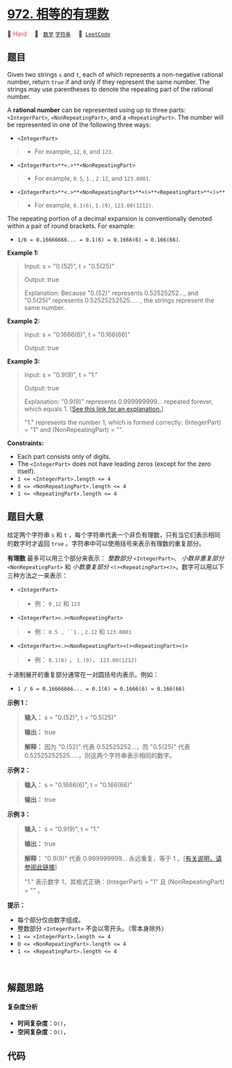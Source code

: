 # [972. 相等的有理数](https://leetcode.com/problems/equal-rational-numbers)

🔴 <font color=#ff334b>Hard</font>&emsp; 🔖&ensp; [`数学`](/outline/tag/math.md) [`字符串`](/outline/tag/string.md)&emsp; 🔗&ensp;[`LeetCode`](https://leetcode.com/problems/equal-rational-numbers)

## 题目

Given two strings `s` and `t`, each of which represents a non-negative
rational number, return `true` if and only if they represent the same number.
The strings may use parentheses to denote the repeating part of the rational
number.

A **rational number** can be represented using up to three parts:
`<IntegerPart>`, `<NonRepeatingPart>`, and a `<RepeatingPart>`. The number
will be represented in one of the following three ways:

  * `<IntegerPart>`
> 
> * For example, `12`, `0`, and `123`.
  * `<IntegerPart>**<.>**<NonRepeatingPart>`
> 
> * For example, `0.5`, `1.`, `2.12`, and `123.0001`.
  * `<IntegerPart>**<.>**<NonRepeatingPart>**<(>**<RepeatingPart>**<)>**`
> 
> * For example, `0.1(6)`, `1.(9)`, `123.00(1212)`.

The repeating portion of a decimal expansion is conventionally denoted within
a pair of round brackets. For example:

  * `1/6 = 0.16666666... = 0.1(6) = 0.1666(6) = 0.166(66)`.



**Example 1:**

> Input: s = "0.(52)", t = "0.5(25)"
> 
> Output: true
> 
> Explanation: Because "0.(52)" represents 0.52525252..., and "0.5(25)" represents 0.52525252525..... , the strings represent the same number.

**Example 2:**

> Input: s = "0.1666(6)", t = "0.166(66)"
> 
> Output: true

**Example 3:**

> Input: s = "0.9(9)", t = "1."
> 
> Output: true
> 
> Explanation: "0.9(9)" represents 0.999999999... repeated forever, which equals 1.  [[See this link for an explanation.](https://en.wikipedia.org/wiki/0.999...)]
> 
> "1." represents the number 1, which is formed correctly: (IntegerPart) = "1" and (NonRepeatingPart) = "".

**Constraints:**

  * Each part consists only of digits.
  * The `<IntegerPart>` does not have leading zeros (except for the zero itself).
  * `1 <= <IntegerPart>.length <= 4`
  * `0 <= <NonRepeatingPart>.length <= 4`
  * `1 <= <RepeatingPart>.length <= 4`


## 题目大意

给定两个字符串 `s` 和 `t` ，每个字符串代表一个非负有理数，只有当它们表示相同的数字时才返回 `true`
。字符串中可以使用括号来表示有理数的重复部分。

**有理数**  最多可以用三个部分来表示： _整数部分_  `<IntegerPart>`、 _小数非重复部分_
`<NonRepeatingPart>` 和 _小数重复部分_  `<(><RepeatingPart><)>`。数字可以用以下三种方法之一来表示：

  * `<IntegerPart>` 
> 
> * 例： `0` ,`12` 和 `123` 
  * `<IntegerPart><.><NonRepeatingPart>`
> 
> * 例： `0.5 , ``1.` , `2.12` 和 `123.0001`
  * `<IntegerPart><.><NonRepeatingPart><(><RepeatingPart><)>` 
> 
> * 例： `0.1(6)` ， `1.(9)`， `123.00(1212)`

十进制展开的重复部分通常在一对圆括号内表示。例如：

  * `1 / 6 = 0.16666666... = 0.1(6) = 0.1666(6) = 0.166(66)`



**示例 1：**

> 
> 
> 
> 
> 
> **输入：** s = "0.(52)", t = "0.5(25)"
> 
> **输出：** true
> 
> **解释：** 因为 "0.(52)" 代表 0.52525252...，而 "0.5(25)" 代表 0.52525252525.....，则这两个字符串表示相同的数字。
> 
> 

**示例 2：**

> 
> 
> 
> 
> 
> **输入：** s = "0.1666(6)", t = "0.166(66)"
> 
> **输出：** true
> 
> 

**示例 3：**

> 
> 
> 
> 
> 
> **输入：** s = "0.9(9)", t = "1."
> 
> **输出：** true
> 
> **解释：** "0.9(9)" 代表 0.999999999... 永远重复，等于 1 。[[有关说明，请参阅此链接](https://baike.baidu.com/item/0.999…/5615429?fr=aladdin)]
> 
> "1." 表示数字 1，其格式正确：(IntegerPart) = "1" 且 (NonRepeatingPart) = "" 。



**提示：**

  * 每个部分仅由数字组成。
  * 整数部分 `<IntegerPart>` 不会以零开头。（零本身除外）
  * `1 <= <IntegerPart>.length <= 4 `
  * `0 <= <NonRepeatingPart>.length <= 4 `
  * `1 <= <RepeatingPart>.length <= 4 `

​​​​​


## 解题思路

#### 复杂度分析

- **时间复杂度**：`O()`，
- **空间复杂度**：`O()`，

## 代码

```javascript

```